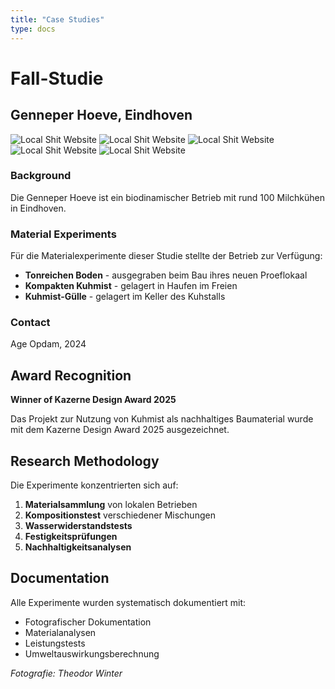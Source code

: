 ```yaml
---
title: "Case Studies"
type: docs
---
```


# Fall-Studie

## Genneper Hoeve, Eindhoven

![Local Shit Website](/images/genneperhoeveA7409871.jpg)
![Local Shit Website](/images/genneperhoeveA7409926.jpg)
![Local Shit Website](/images/genneperhoeveA7409930.jpg)
![Local Shit Website](/images/genneperhoeveA7409892.jpg)
![Local Shit Website](/images/genneperhoeveA7409928.jpg)


### Background
Die Genneper Hoeve ist ein biodinamischer Betrieb mit rund 100 Milchkühen in Eindhoven. 

### Material Experiments
Für die Materialexperimente dieser Studie stellte der Betrieb zur Verfügung:
- **Tonreichen Boden** - ausgegraben beim Bau ihres neuen Proeflokaal
- **Kompakten Kuhmist** - gelagert in Haufen im Freien  
- **Kuhmist-Gülle** - gelagert im Keller des Kuhstalls

### Contact
Age Opdam, 2024

## Award Recognition

**Winner of Kazerne Design Award 2025**

Das Projekt zur Nutzung von Kuhmist als nachhaltiges Baumaterial wurde mit dem Kazerne Design Award 2025 ausgezeichnet.

## Research Methodology

Die Experimente konzentrierten sich auf:
1. **Materialsammlung** von lokalen Betrieben
2. **Kompositionstest** verschiedener Mischungen
3. **Wasserwiderstandstests** 
4. **Festigkeitsprüfungen**
5. **Nachhaltigkeitsanalysen**

## Documentation

Alle Experimente wurden systematisch dokumentiert mit:
- Fotografischer Dokumentation
- Materialanalysen  
- Leistungstests
- Umweltauswirkungsberechnung

*Fotografie: Theodor Winter*
